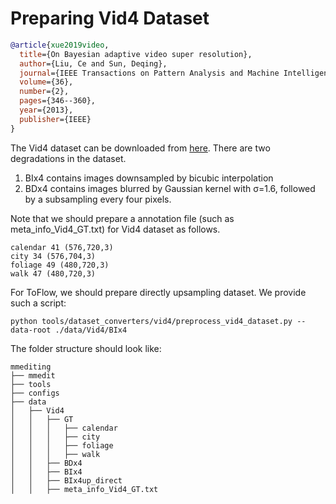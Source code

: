 # Preparing Vid4 Dataset

<!-- [DATASET] -->

```bibtex
@article{xue2019video,
  title={On Bayesian adaptive video super resolution},
  author={Liu, Ce and Sun, Deqing},
  journal={IEEE Transactions on Pattern Analysis and Machine Intelligence},
  volume={36},
  number={2},
  pages={346--360},
  year={2013},
  publisher={IEEE}
}
```

The Vid4 dataset can be downloaded from [here](https://drive.google.com/file/d/1ZuvNNLgR85TV_whJoHM7uVb-XW1y70DW/view?usp=sharing). There are two degradations in the dataset.

1. BIx4 contains images downsampled by bicubic interpolation
2. BDx4 contains images blurred by Gaussian kernel with σ=1.6, followed by a subsampling every four pixels.

Note that we should prepare a annotation file (such as meta_info_Vid4_GT.txt) for Vid4 dataset as follows.

```text
calendar 41 (576,720,3)
city 34 (576,704,3)
foliage 49 (480,720,3)
walk 47 (480,720,3)
```

For ToFlow, we should prepare directly upsampling dataset. We provide such a script:

```shell
python tools/dataset_converters/vid4/preprocess_vid4_dataset.py --data-root ./data/Vid4/BIx4
```

The folder structure should look like:

```text
mmediting
├── mmedit
├── tools
├── configs
├── data
│   ├── Vid4
│   │   ├── GT
│   │   │   ├── calendar
│   │   │   ├── city
│   │   │   ├── foliage
│   │   │   ├── walk
│   │   ├── BDx4
│   │   ├── BIx4
│   │   ├── BIx4up_direct
│   │   ├── meta_info_Vid4_GT.txt
```
